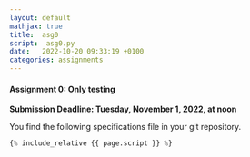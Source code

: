 ```yaml
---
layout: default
mathjax: true
title:  asg0
script:  asg0.py
date:   2022-10-20 09:33:19 +0100
categories: assignments
---
```


#### Assignment 0: Only testing

**Submission Deadline: Tuesday, November 1, 2022, at noon**


You find the following specifications file in your git repository.


```python
{% include_relative {{ page.script }} %}
```


